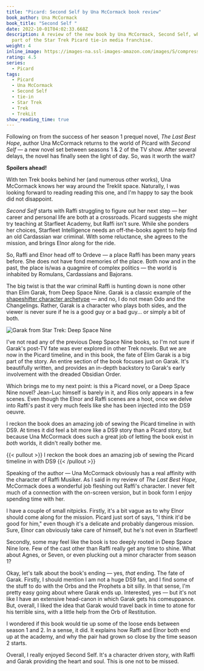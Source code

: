 ```yaml
---
title: "Picard: Second Self by Una McCormack book review"
book_author: Una McCormack
book_title: "Second Self "
date: 2022-10-01T04:02:33.668Z
description: A review of the new book by Una McCormack, Second Self, which is
  part of the Star Trek Picard tie-in media franchise.
weight: 4
inline_image: https://images-na.ssl-images-amazon.com/images/S/compressed.photo.goodreads.com/books/1662300847i/58439631.jpg
rating: 4.5
series:
  - Picard
tags:
  - Picard
  - Una McCormack
  - Second Self
  - tie-in
  - Star Trek
  - Trek
  - TrekLit
show_reading_time: true
---
```

Following on from the success of her season 1 prequel novel, *The Last Best Hope*, author Una McCormack returns to the world of Picard with *Second Self* — a new novel set between seasons 1 & 2 of the TV show. After several delays, the novel has finally seen the light of day. So, was it worth the wait?

**Spoilers ahead!**

<!--more-->

With ten Trek books behind her (and numerous other works), Una McCormack knows her way around the Treklit space. Naturally, I was looking forward to reading reading this one, and I'm happy to say the book did not disappoint. 

*Second Self* starts with Raffi struggling to figure out her next step — her career and personal life are both at a crossroads. Picard suggests she might try teaching at Starfleet Academy, but Raffi isn't sure. While she ponders her choices, Starfleet Intelligence needs an off-the-books agent to help find an old Cardassian war criminal. With some reluctance, she agrees to the mission, and brings Elnor along for the ride.

So, Raffi and Elnor head off to Ordeve — a place Raffi has been many years before. She does not have fond memories of the place. Both now and in the past, the place is/was a quagmire of complex politics — the world is inhabited by Romulans, Cardassians and Bajorans. 

The big twist is that the war criminal Raffi is hunting down is none other than Elim Garak, from Deep Space Nine. Garak is a classic example of the [shapeshifter character archetype](https://mythcreants.com/blog/the-eight-character-archetypes-of-the-heros-journey/#shapeshifter) — and no, I do not mean Odo and the Changelings. Rather, Garak is a character who plays both sides, and the viewer is never sure if he is a good guy or a bad guy... or simply a bit of both.

![Garak from Star Trek: Deep Space Nine](https://img.playbuzz.com/image/upload/ar_1.5,c_pad,f_jpg,b_auto/q_auto:good,f_auto,fl_lossy,w_480,c_limit,dpr_2.5/cdn/914e09db-ab6c-4054-ad48-b268f793f36a/00f538a7-609f-4167-8ce8-8beaa27c50f4.jpg)

I've not read any of the previous Deep Space Nine books, so I'm not sure if Garak's post-TV fate was ever explored in other Trek novels. But we are now in the Picard timeline, and in this book, the fate of Elim Garak is a big part of the story. An entire section of the book focuses just on Garak. It's beautifully written, and provides an in-depth backstory to Garak's early involvement with the dreaded Obsidian Order.

Which brings me to my next point: is this a Picard novel, or a Deep Space Nine novel? Jean-Luc himself is barely in it, and Rios only appears in a few scenes. Even though the Elnor and Raffi scenes are a hoot, once we delve into Raffi's past it very much feels like she has been injected into the DS9 oeuvre.

I reckon the book does an amazing job of sewing the Picard timeline in with DS9. At times it did feel a bit more like a DS9 story than a Picard story, but because Una McCormack does such a great job of letting the book exist in *both* worlds, it didn't really bother me.

{{< pullout >}} I reckon the book does an amazing job of sewing the Picard timeline in with DS9 {{< /pullout >}}

Speaking of the author — Una McCormack obviously has a real affinity with the character of Raffi Musiker. As I said in my review of *The Last Best Hope*, McCormack does a wonderful job fleshing out Raffi's character. I never felt much of a connection with the on-screen version, but in book form I enjoy spending time with her. 

I have a couple of small nitpicks. Firstly, it's a bit vague as to why Elnor should come along for the mission. Picard just sort of says, "I think it'd be good for him," even though it's a delicate and probably dangerous mission. Sure, Elnor can obviously take care of himself, but he's not even in Starfleet!

Secondly, some may feel like the book is too deeply rooted in Deep Space Nine lore. Few of the cast other than Raffi really get any time to shine. What about Agnes, or Seven, or even plucking out a minor character from season 1? 

Okay, let's talk about the book's ending — yes, *that* ending. The fate of Garak. Firstly, I should mention I am not a huge DS9 fan, and I find some of the stuff to do with the Orbs and the Prophets a bit silly. In that sense, I'm pretty easy going about where Garak ends up. Interested, yes — but it's not like I have an extensive head-canon in which Garak gets his comeuppance. But, overall, I liked the idea that Garak would travel back in time to atone for his terrible sins, with a little help from the Orb of Restitution.

I wondered if this book would tie up some of the loose ends between season 1 and 2. In a sense, it did. It explains how Raffi and Elnor both end up at the academy, and why the pair had grown so close by the time season 2 starts.

Overall, I really enjoyed Second Self. It's a character driven story, with Raffi and Garak providing the heart and soul. This is one not to be missed.